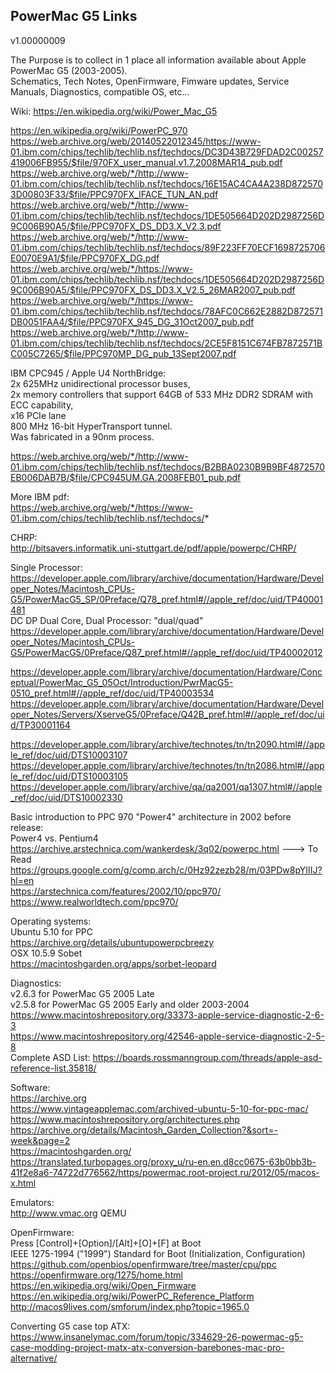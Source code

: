 ## PowerMac G5 Links 
v1.00000009

The Purpose is to collect in 1 place all information available about Apple PowerMac G5 (2003-2005). </br>
Schematics, Tech Notes, OpenFirmware, Fimware updates, Service Manuals, Diagnostics, compatible OS, etc... </p>

Wiki:
https://en.wikipedia.org/wiki/Power_Mac_G5 </p>
https://en.wikipedia.org/wiki/PowerPC_970 </br>
https://web.archive.org/web/20140522012345/https://www-01.ibm.com/chips/techlib/techlib.nsf/techdocs/DC3D43B729FDAD2C00257419006FB955/$file/970FX_user_manual.v1.7.2008MAR14_pub.pdf </br>
https://web.archive.org/web/*/http://www-01.ibm.com/chips/techlib/techlib.nsf/techdocs/16E15AC4CA4A238D8725703D00803F33/$file/PPC970FX_IFACE_TUN_AN.pdf </br>
https://web.archive.org/web/*/http://www-01.ibm.com/chips/techlib/techlib.nsf/techdocs/1DE505664D202D2987256D9C006B90A5/$file/PPC970FX_DS_DD3.X_V2.3.pdf </br>
https://web.archive.org/web/*/http://www-01.ibm.com/chips/techlib/techlib.nsf/techdocs/89F223FF70ECF1698725706E0070E9A1/$file/PPC970FX_DG.pdf </br>
https://web.archive.org/web/*/https://www-01.ibm.com/chips/techlib/techlib.nsf/techdocs/1DE505664D202D2987256D9C006B90A5/$file/PPC970FX_DS_DD3.X_V2.5_26MAR2007_pub.pdf </br>
https://web.archive.org/web/*/https://www-01.ibm.com/chips/techlib/techlib.nsf/techdocs/78AFC0C662E2882D872571DB0051FAA4/$file/PPC970FX_945_DG_31Oct2007_pub.pdf </br>
https://web.archive.org/web/*/http://www-01.ibm.com/chips/techlib/techlib.nsf/techdocs/2CE5F8151C674FB7872571BC005C7265/$file/PPC970MP_DG_pub_13Sept2007.pdf </p>

IBM CPC945 / Apple U4 NorthBridge: </br>
2x 625MHz unidirectional processor buses, </br>
2x memory controllers that support 64GB of 533 MHz DDR2 SDRAM with ECC capability, </br>
x16 PCIe lane </br>
800 MHz 16-bit HyperTransport tunnel. </br> 
Was fabricated in a 90nm process. </p>

https://web.archive.org/web/*/http://www-01.ibm.com/chips/techlib/techlib.nsf/techdocs/B2BBA0230B9B9BF4872570EB006DAB7B/$file/CPC945UM.GA.2008FEB01_pub.pdf </p>

More IBM pdf: </br>
https://web.archive.org/web/*/https://www-01.ibm.com/chips/techlib/techlib.nsf/techdocs/* </p>

CHRP: </br>
http://bitsavers.informatik.uni-stuttgart.de/pdf/apple/powerpc/CHRP/ </p>

Single Processor: </br>
https://developer.apple.com/library/archive/documentation/Hardware/Developer_Notes/Macintosh_CPUs-G5/PowerMacG5_SP/0Preface/Q78_pref.html#//apple_ref/doc/uid/TP40001481 </br>
DC DP Dual Core, Dual Processor: "dual/quad" </br>
https://developer.apple.com/library/archive/documentation/Hardware/Developer_Notes/Macintosh_CPUs-G5/PowerMacG5/0Preface/Q87_pref.html#//apple_ref/doc/uid/TP40002012 </p>

https://developer.apple.com/library/archive/documentation/Hardware/Conceptual/PowerMac_G5_05Oct/Introduction/PwrMacG5-0510_pref.html#//apple_ref/doc/uid/TP40003534 </br>
https://developer.apple.com/library/archive/documentation/Hardware/Developer_Notes/Servers/XserveG5/0Preface/Q42B_pref.html#//apple_ref/doc/uid/TP30001164 </br>

https://developer.apple.com/library/archive/technotes/tn/tn2090.html#//apple_ref/doc/uid/DTS10003107 </br>
https://developer.apple.com/library/archive/technotes/tn/tn2086.html#//apple_ref/doc/uid/DTS10003105 </br>
https://developer.apple.com/library/archive/qa/qa2001/qa1307.html#//apple_ref/doc/uid/DTS10002330 </p>

Basic introduction to PPC 970 "Power4" architecture in 2002 before release: </br>
Power4 vs. Pentium4 </br>
https://archive.arstechnica.com/wankerdesk/3q02/powerpc.html ---> To Read </br>
https://groups.google.com/g/comp.arch/c/0Hz92zezb28/m/03PDw8pYIIIJ?hl=en </br>
https://arstechnica.com/features/2002/10/ppc970/ </br>
https://www.realworldtech.com/ppc970/ </p>

Operating systems: </br>
Ubuntu 5.10 for PPC </br>
https://archive.org/details/ubuntupowerpcbreezy </br>
OSX 10.5.9 Sobet </br>
https://macintoshgarden.org/apps/sorbet-leopard </br>

Diagnostics: </br>
v2.6.3 for PowerMac G5 2005 Late </br>
v2.5.8 for PowerMac G5 2005 Early and older 2003-2004 </br>
https://www.macintoshrepository.org/33373-apple-service-diagnostic-2-6-3 </br>
https://www.macintoshrepository.org/42546-apple-service-diagnostic-2-5-8 </br>
Complete ASD List: https://boards.rossmanngroup.com/threads/apple-asd-reference-list.35818/ </p>

Software: </br>
https://archive.org </br>
https://www.vintageapplemac.com/archived-ubuntu-5-10-for-ppc-mac/ </br>
https://www.macintoshrepository.org/architectures.php </br>
https://archive.org/details/Macintosh_Garden_Collection?&sort=-week&page=2 </br>
https://macintoshgarden.org/ </br>
https://translated.turbopages.org/proxy_u/ru-en.en.d8cc0675-63b0bb3b-41f2e8a6-74722d776562/https/powermac.root-project.ru/2012/05/macos-x.html </p>

Emulators: </br>
http://www.vmac.org
QEMU

OpenFirmware: </br>
Press [Control]+[Option]/[Alt]+[O]+[F] at Boot </br>
IEEE 1275-1994 ("1999") Standard for Boot (Initialization, Configuration) </br>
https://github.com/openbios/openfirmware/tree/master/cpu/ppc </br>
https://openfirmware.org/1275/home.html </br>
https://en.wikipedia.org/wiki/Open_Firmware </br>
https://en.wikipedia.org/wiki/PowerPC_Reference_Platform </br>
http://macos9lives.com/smforum/index.php?topic=1965.0 </p>


Converting G5 case top ATX: </br>
https://www.insanelymac.com/forum/topic/334629-26-powermac-g5-case-modding-project-matx-atx-conversion-barebones-mac-pro-alternative/ </br>
